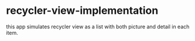 # recycler-view-implementation
this app simulates recycler view as a list with both picture and detail in each item.

